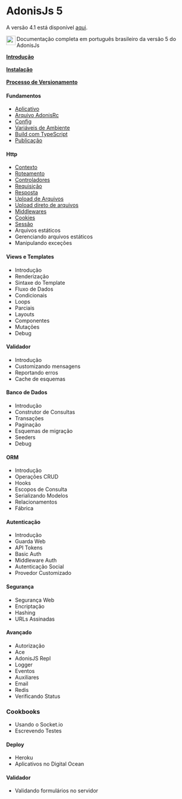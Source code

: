 # AdonisJs 5

A versão 4.1 está disponível [aqui](https://github.com/tavaresgerson/adonisdocbr/tree/v4.1).

<p>
  <img src="https://upload.wikimedia.org/wikipedia/commons/0/05/Flag_of_Brazil.svg" width="25" align="left" />
  Documentação completa em português brasileiro da versão 5 do AdonisJs
</p>


**[Introdução](/doc/introduction.md)**
<br />
<br />
**[Instalação](/doc/installation.md)**
<br />
<br />
**[Processo de Versionamento](/doc/release-process.md)**

#### Fundamentos
+ [Aplicativo](/doc/fundamentals/application.md)
+ [Arquivo AdonisRc](/doc/fundamentals/adonis-rc-file.md)
+ [Config](/doc/fundamentals/config.md)
+ [Variáveis de Ambiente](/doc/fundamentals/environment-variables.md)
+ [Build com TypeScript](/doc/fundamentals/typescript-build-process.md)
+ [Publicação](/doc/fundamentals/deployment.md)

#### Http
+ [Contexto](/doc/http/context.md)
+ [Roteamento](/doc/http/routing.md)
+ [Controladores](/doc/http/controllers.md)
+ [Requisição](/doc/http/request.md)
+ [Resposta](/doc/http/response.md)
+ [Upload de Arquivos](/doc/http/file-uploads.md)
+ [Upload direto de arquivos](/doc/http/direct-file-uploads.md)
+ [Middlewares](/doc/http/middleware.md)
+ [Cookies](/doc/http/cookies.md)
+ [Sessão](/doc/http/session.md)
+ Arquivos estáticos
+ Gerenciando arquivos estáticos
+ Manipulando exceções

#### Views e Templates
+ Introdução
+ Renderização
+ Sintaxe do Template
+ Fluxo de Dados
+ Condicionais
+ Loops
+ Parciais
+ Layouts
+ Componentes
+ Mutações
+ Debug

#### Validador
+ Introdução
+ Customizando mensagens
+ Reportando erros
+ Cache de esquemas

#### Banco de Dados
+ Introdução
+ Construtor de Consultas
+ Transações
+ Paginação
+ Esquemas de migração
+ Seeders
+ Debug

#### ORM
+ Introdução
+ Operações CRUD
+ Hooks
+ Escopos de Consulta
+ Serializando Modelos
+ Relacionamentos
+ Fábrica

#### Autenticação
+ Introdução
+ Guarda Web
+ API Tokens
+ Basic Auth
+ Middleware Auth
+ Autenticação Social
+ Provedor Customizado

#### Segurança
+ Segurança Web
+ Encriptação
+ Hashing
+ URLs Assinadas

#### Avançado
+ Autorização
+ Ace
+ AdonisJS Repl
+ Logger
+ Eventos
+ Auxiliares
+ Email
+ Redis
+ Verificando Status


### Cookbooks

+ Usando o Socket.io
+ Escrevendo Testes

#### Deploy
+ Heroku
+ Aplicativos no Digital Ocean

#### Validador
+ Validando formulários no servidor
